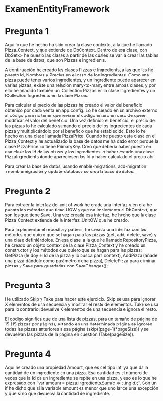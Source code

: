 # ExamenEntityFramework

# Pregunta 1

Aquí lo que he hecho ha sido crear la clase contexto, a la que he llamado Pizza_Context, y que extiende de DbContext. Dentro de esa clase, con DbSet<> he puesto las clases a partir de las cuales se van a crear las tablas de la base de datos, que son Pizzas e Ingredients.

A continuación he creado las clases Pizzas e Ingredients, a las que les he puesto Id, Nombres y Precios en el caso de los ingredientes. Cómo una pizza puede tener varios ingredientes, y un ingrediente puede aparecer en varias pizzas, existe una relación many-to-many entre ambas clases, y por ello he añadido también un ICollection<Pizzas> Pizzas en la clase Ingredientes y un ICollection<Ingredients> Ingredients en la clase Pizzas.

Para calcular el precio de las pizzas he creado el valor del beneficio obtenido por cada venta en app.config. Lo he creado en un archivo externo al código para no tener que revisar el código entero en caso de querer modificar el valor del beneficio. Una vez definido el beneficio, el precio de las pizzas lo he calculado sumando el precio de los ingredientes de cada pizza y multiplicándolo por el beneficio que he establecido. Esto lo he hecho en una clase llamada PizzaPrice. Cuando he puesto esta clase en el Pizza_Context y he actualizado la base de datos me ha dado error porque la clase PizzaPrice no tiene PrimaryKey. Creo que debería haber puesto en esa clase los Id de las pizzas y los ingredientes, o haber creado una clase PizzaIngredients donde apareciesen los Id y haber calculado el precio ahí.

Para crear la base de datos, usando enable-migrations, add-migration +nombremigración y update-database se crea la base de datos.
  
# Pregunta 2

Para extraer la interfaz del unit of work he crado una interfaz y en ella he puesto los métodos que tiene UOW y que no implementa el DbContext, que son los que tiene Save. Una vez creada esa interfaz, he hecho que la clase Pizza_Context extienda de la interfaz IUnitOW que he creado.

Para implementar el repository pattern, he creado una interfaz con los métodos que quiero que se hagan para las pizzas (get, add, delete, save) y una clase definiéndolos. En esa clase, a la que he llamado RepositoryPizza, he creado un objeto context de la clase Pizza_Context y he creado un constructor y los métodos que quiero que se hagan para las pizzas: GetPizza (le doy el Id de la pizza y lo busca para context), AddPizza (añade una pizza dándole como parámetro dicha pizza), DeletePizza para eliminar pizzas y Save para guardarlas con SaveChanges();

# Pregunta 3

He utilizado Skip y Take para hacer este ejercicio. Skip se usa para ignorar X elementos de una secuencia y mostrar el resto de elementos. Take se usa para lo contrario; devuelve X elementos de una secuencia e ignora el resto. 

El código significa que de una lista de pizzas, para un tamaño de página de 15 (15 pizzas por página), estando en una determinada página se ignoren todas las pizzas anteriores a esa página (skip((page-1)*pageSize)) y se devuelvan las pizzas de la página en cuestión (Take(pageSize)).


# Pregunta 4

Aquí he creado una propiedad Amount, que es del tipo int, ya que da la cantidad de un ingrediente en una pizza. Esa cantidad es el número de veces que la Id de un ingrediente se repite en una pizza, y eso es lo que he expresado con "var amount = pizza.Ingredients.Sum(c => c.IngId);". Con un if he dicho que si la variable amount es menor que uno lance una excepción y que si no que devuelva la cantidad de ingrediente.
